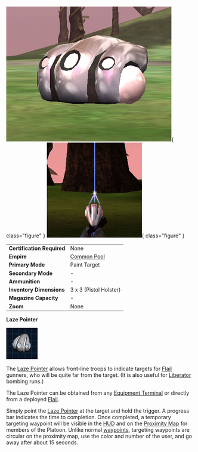 ![](../images/Laze_Pointer.jpg){ class="figure" }
![](../images/Laze_powered.jpg){ class="figure" }

|                            |                                              |
| -------------------------- | -------------------------------------------- |
| **Certification Required** | None                                         |
| **Empire**                 | [Common Pool](../terminology/Common_Pool.md) |
| **Primary Mode**           | Paint Target                                 |
| **Secondary Mode**         | \-                                           |
| **Ammunition**             | \-                                           |
| **Inventory Dimensions**   | 3 x 3 (Pistol Holster)                       |
| **Magazine Capacity**      | \-                                           |
| **Zoom**                   | None                                         |

**Laze Pointer**

![image:Laze-Icon.jpg](../images/Laze-Icon.jpg)

The [Laze Pointer](Laze_Pointer.md) allows front-line troops to indicate targets
for [Flail](../vehicles/Flail.md) gunners, who will be quite far from the
target. (It is also useful for [Liberator](../vehicles/Liberator.md) bombing
runs.)

The Laze Pointer can be obtained from any
[Equipment Terminal](../items/Equipment_Terminal.md) or directly from a deployed
[Flail](../vehicles/Flail.md).

Simply point the [Laze Pointer](Laze_Pointer.md) at the target and hold the
trigger. A progress bar indicates the time to completion. Once completed, a
temporary targeting waypoint will be visible in the
[HUD](../etc/Heads-up_Display.md) and on the
[Proximity Map](../terminology/Proximity_Map.md) for members of the Platoon.
Unlike normal [waypoints](../terminology/Waypoint.md), targeting waypoints are
circular on the proximity map, use the color and number of the user, and go away
after about 15 seconds.
